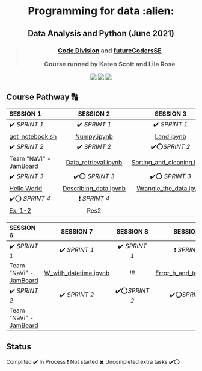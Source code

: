 <h1 align="center">Programming for data :alien:
</h1>
<h2 align="center">
Data Analysis and Python (June 2021)
</h2>
  
<h3 align="center">
  
> [Code Division](http://codedivision.co.uk "Code Division") 
> and [futureCodersSE](http://futurecoders.org.uk "futureCodersSE")
> 
> Course runned by Karen Scott and Lila Rose

</h3>

<p align="center">
<img src="https://img.shields.io/badge/Current%20Week-3-brightgreen">
<img src="https://img.shields.io/badge/Title-R,%20STATISTICS%20AND%20VISUALISATION-orange">
<img src="https://img.shields.io/badge/Next%20Week-DATA%20ANALYTIC%20SOFTWARE%20AND%20SECURITY-red">
</p>
  
## Course Pathway :capital_abcd:

| SESSION 1  | SESSION 2  | SESSION 3 | SESSION 4 | SESSION 5 |
| :------------ |:---------------:|:---------------:| :---------------:| -----:|
| :heavy_check_mark: *SPRINT 1* | :heavy_check_mark: *SPRINT 1* |:heavy_check_mark: *SPRINT 1* | :heavy_exclamation_mark: *SPRINT 1* | :heavy_check_mark::o: *SPRINT 1* |
| [get_notebook.sh](https://github.com/duntik/programming-for-data/tree/main/Session%202/Sprint%201 "get_notebook.sh")  | [Numpy.ipynb](https://github.com/duntik/programming-for-data/tree/main/Session%203/Sprint%201 "Numpy.ipynb") | [Land.ipynb](https://github.com/duntik/programming-for-data/tree/main/Session%204/Sprint%201 "Land.ipynb") | [R_S_perfor.ipynb](https://github.com/duntik/programming-for-data/tree/main/Session%205/Sprint%201 "R_Student_performance.ipynb") |
| :heavy_check_mark: *SPRINT 2*    | :heavy_check_mark: *SPRINT 2* | :heavy_check_mark::o:*SPRINT 2* | :heavy_check_mark::o:*SPRINT 2* | :heavy_exclamation_mark:*SPRINT 2* |
| Team "NaVi" - [JamBoard](https://jamboard.google.com/d/1jeZxbGckfsrLdZv-FocJwHoqDlJn-5JU0SgjH2FPcek/viewer "JamBoard")   | [Data_retrieval.ipynb](https://github.com/duntik/programming-for-data/tree/main/Session%202/Sprint%201 "Data_retrieval.ipynb") | [Sorting_and_cleaning.ipynb](https://github.com/duntik/programming-for-data/tree/main/Session%203/Sprint%202 "Sorting_and_cleaning.ipynb") | [Splitting_Data.ipynb](https://github.com/duntik/programming-for-data/tree/main/Session%204/Sprint%202 "Splitting_Data.ipynb") | [R_L_expec.ipynb](https://github.com/duntik/programming-for-data/tree/main/Session%205/Sprint%202 "Splitting_Data.ipynb") |
| :heavy_check_mark: *SPRINT 3*     | :heavy_check_mark::o:  *SPRINT 3* | :heavy_check_mark::o: *SPRINT 3* | :heavy_multiplication_x: *SPRINT 3* |
| [Hello World](https://github.com/duntik/programming-for-data/tree/main/Session%201/Sprint%203 "Hello World")  | [Describing_data.ipynb](https://github.com/duntik/programming-for-data/blob/main/Session%202/Sprint%203 "Describing_data.ipynb") | [Wrangle_the_data.ipynb](https://github.com/duntik/programming-for-data/tree/main/Session%203/Sprint%203") | No worksheet
| :heavy_check_mark::o: *SPRINT 4*      | :heavy_exclamation_mark: *SPRINT 4* |
| [Ex. 1-2](https://github.com/duntik/programming-for-data/tree/main/Session%201/Sprint%204 "Ex. 1-2") | Res2 |


| SESSION 6  | SESSION 7  | SESSION 8 | SESSION 9 | SESSION 10 |
| :------------ |:---------------:|:---------------:| :---------------:| -----:|
| :heavy_check_mark: *SPRINT 1* | :heavy_check_mark: *SPRINT 1* |:heavy_check_mark: *SPRINT 1* | :heavy_exclamation_mark: *SPRINT 1* | :heavy_check_mark::o: *SPRINT 1* |
| Team "NaVi" - [JamBoard](https://jamboard.google.com/d/1jeZxbGckfsrLdZv-FocJwHoqDlJn-5JU0SgjH2FPcek/viewer "JamBoard")      | [W_with_datetime.ipynb](https://github.com/duntik/programming-for-data/blob/main/Session%207/Working_with_datetime.ipynb "Working_with_datetime.ipynb")  | !!! | [Error_h_and_test.ipynbb](https://github.com/duntik/programming-for-data/blob/main/Session%209/Error_handling_and_testing.ipynb "Error_handling_and_testing.ipynb") | [D_Tree_coded_model.ipynb](https://github.com/duntik/programming-for-data/blob/main/Session%2010/Decision_Tree_coded_model.ipynb") |
| :heavy_check_mark: *SPRINT 2*    | :heavy_check_mark: *SPRINT 2* | :heavy_check_mark::o:*SPRINT 2* | :heavy_check_mark::o:*SPRINT 2* | :heavy_exclamation_mark:*SPRINT 2* |
| Team "NaVi" - [JamBoard](https://jamboard.google.com/d/1jeZxbGckfsrLdZv-FocJwHoqDlJn-5JU0SgjH2FPcek/viewer "JamBoard")   |


## Status
Complited :heavy_check_mark:
In Process :heavy_exclamation_mark:
Not started :heavy_multiplication_x:
Uncompleted extra tasks :heavy_check_mark::o:
